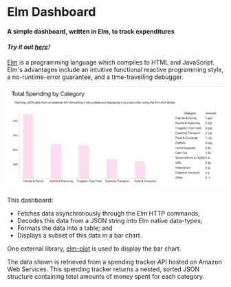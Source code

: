 # Elm Dashboard
#### A simple dashboard, written in Elm, to track expenditures

#### _Try it out [here](http://elm-dashboard.s3-website.eu-west-2.amazonaws.com/)!_

[Elm](http://elm-lang.org/) is a programming language which compiles to HTML and JavaScript. Elm's advantages include an intuitive functional reactive programming style, a no-runtime-error guarantee, and a time-travelling debugger.

![Elm Dashboard screenshot showing bar chart and tablular data](screenshot.png)

This dashboard:
* Fetches data asynchronously through the Elm HTTP commands;
* Decodes this data from a JSON string into Elm native data-types;
* Formats the data into a table; and
* Displays a subset of this data in a bar chart.

One external library, [elm-plot](https://github.com/terezka/elm-plot) is used to display the bar chart.

The data shown is retrieved from a spending tracker API hosted on Amazon Web Services. This spending tracker returns a nested, sorted JSON structure containing total amounts of money spent for each category.
